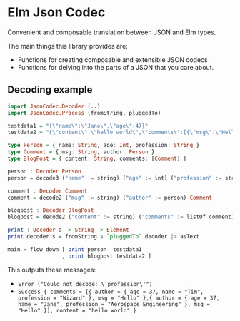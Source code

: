# Elm Json Codec

Convenient and composable translation between JSON and Elm types.

The main things this library provides are: 

* Functions for creating composable and extensible JSON codecs
* Functions for delving into the parts of a JSON that you care about.

## Decoding example

```haskell
import JsonCodec.Decoder (..)
import JsonCodec.Process (fromString, pluggedTo)

testdata1 = "{\"name\":\"Jane\",\"age\":47}"
testdata2 = "{\"content\":\"hello world\",\"comments\":[{\"msg\":\"Hello\",\"author\":{\"name\":\"Jane\",\"age\":37,\"profession\":\"Aerospace Engineering\"}},{\"msg\":\"Hello\",\"author\":{\"name\":\"Tim\",\"age\":37,\"profession\":\"Wizard\"}}]}"

type Person = { name: String, age: Int, profession: String }
type Comment = { msg: String, author: Person }
type BlogPost = { content: String, comments: [Comment] }

person : Decoder Person
person = decode3 ("name" := string) ("age" := int) ("profession" := string) Person

comment : Decoder Comment
comment = decode2 ("msg" := string) ("author" := person) Comment

blogpost : Decoder BlogPost
blogpost = decode2 ("content" := string) ("comments" := listOf comment) BlogPost

print : Decoder a -> String -> Element
print decoder s = fromString s `pluggedTo` decoder |> asText

main = flow down [ print person  testdata1    
                 , print blogpost testdata2 ]
```

This outputs these messages:

* `Error ("Could not decode: \'profession\'")`
* `Success { comments = [{ author = { age = 37, name = "Tim", profession = "Wizard" }, msg = "Hello" },{ author = { age = 37, name = "Jane", profession = "Aerospace Engineering" }, msg = "Hello" }], content = "hello world" }`
